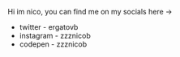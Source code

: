 Hi im nico, you can find me on my socials here ->

- twitter - ergatovb
- instagram - zzznicob
- codepen - zzznicob
